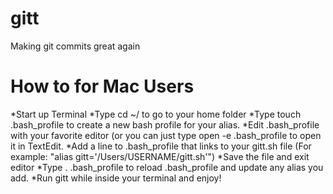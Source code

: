 # gitt
Making git commits great again

# How to for Mac Users

*Start up Terminal
*Type cd ~/ to go to your home folder
*Type touch .bash_profile to create a new bash profile for your alias.
*Edit .bash_profile with your favorite editor (or you can just type open -e .bash_profile to open it in TextEdit.
*Add a line to .bash_profile that links to your gitt.sh file (For example: "alias gitt='/Users/USERNAME/gitt.sh'")
*Save the file and exit editor 
*Type . .bash_profile to reload .bash_profile and update any alias you add.
*Run gitt while inside your terminal and enjoy! 
